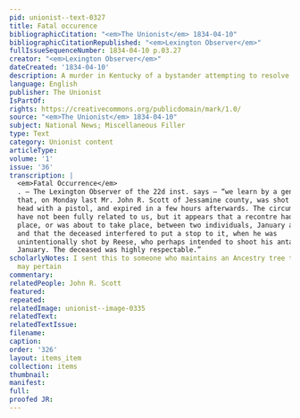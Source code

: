 ```yaml
---
pid: unionist--text-0327
title: Fatal occurence
bibliographicCitation: "<em>The Unionist</em> 1834-04-10"
bibliographicCitationRepublished: "<em>Lexington Observer</em>"
fullIssueSequenceNumber: 1834-04-10 p.03.27
creator: "<em>Lexington Observer</em>"
dateCreated: '1834-04-10'
description: A murder in Kentucky of a bystander attempting to resolve a fight
language: English
publisher: The Unionist
IsPartOf: 
rights: https://creativecommons.org/publicdomain/mark/1.0/
source: "<em>The Unionist</em> 1834-04-10"
subject: National News; Miscellaneous Filler
type: Text
category: Unionist content
articleType: 
volume: '1'
issue: '36'
transcription: |
  <em>Fatal Occurrence</em>
  . – The Lexington Observer of the 22d inst. says – “we learn by a gentlemen,
  that, on Monday last Mr. John R. Scott of Jessamine county, was shot through the
  head with a pistol, and expired in a few hours afterwards. The circumstances
  have not been fully related to us, but it appears that a recontre had taken
  place, or was about to take place, between two individuals, January and Reese,
  and that the deceased interfered to put a stop to it, when he was
  unintentionally shot by Reese, who perhaps intended to shoot his antagonist,
  January. The deceased was highly respectable.”
scholarlyNotes: I sent this to someone who maintains an Ancestry tree to whom this
  may pertain
commentary: 
relatedPeople: John R. Scott
featured: 
repeated: 
relatedImage: unionist--image-0335
relatedText: 
relatedTextIssue: 
filename: 
caption: 
order: '326'
layout: items_item
collection: items
thumbnail: 
manifest: 
full: 
proofed JR: 
---
```

